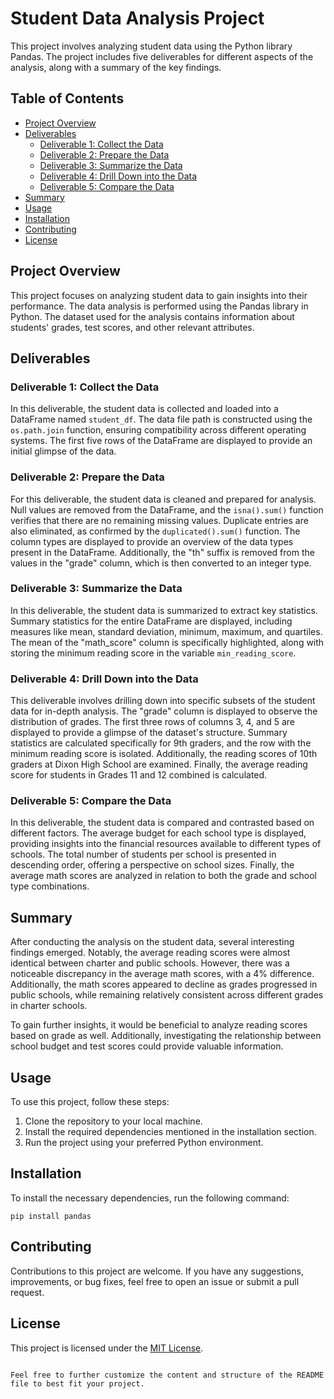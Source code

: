# Student Data Analysis Project

This project involves analyzing student data using the Python library Pandas. The project includes five deliverables for different aspects of the analysis, along with a summary of the key findings.

## Table of Contents

- [Project Overview](#project-overview)
- [Deliverables](#deliverables)
  - [Deliverable 1: Collect the Data](#deliverable-1-collect-the-data)
  - [Deliverable 2: Prepare the Data](#deliverable-2-prepare-the-data)
  - [Deliverable 3: Summarize the Data](#deliverable-3-summarize-the-data)
  - [Deliverable 4: Drill Down into the Data](#deliverable-4-drill-down-into-the-data)
  - [Deliverable 5: Compare the Data](#deliverable-5-compare-the-data)
- [Summary](#summary)
- [Usage](#usage)
- [Installation](#installation)
- [Contributing](#contributing)
- [License](#license)

## Project Overview

This project focuses on analyzing student data to gain insights into their performance. The data analysis is performed using the Pandas library in Python. The dataset used for the analysis contains information about students' grades, test scores, and other relevant attributes.

## Deliverables

### Deliverable 1: Collect the Data

In this deliverable, the student data is collected and loaded into a DataFrame named `student_df`. The data file path is constructed using the `os.path.join` function, ensuring compatibility across different operating systems. The first five rows of the DataFrame are displayed to provide an initial glimpse of the data.

### Deliverable 2: Prepare the Data

For this deliverable, the student data is cleaned and prepared for analysis. Null values are removed from the DataFrame, and the `isna().sum()` function verifies that there are no remaining missing values. Duplicate entries are also eliminated, as confirmed by the `duplicated().sum()` function. The column types are displayed to provide an overview of the data types present in the DataFrame. Additionally, the "th" suffix is removed from the values in the "grade" column, which is then converted to an integer type.

### Deliverable 3: Summarize the Data

In this deliverable, the student data is summarized to extract key statistics. Summary statistics for the entire DataFrame are displayed, including measures like mean, standard deviation, minimum, maximum, and quartiles. The mean of the "math_score" column is specifically highlighted, along with storing the minimum reading score in the variable `min_reading_score`.

### Deliverable 4: Drill Down into the Data

This deliverable involves drilling down into specific subsets of the student data for in-depth analysis. The "grade" column is displayed to observe the distribution of grades. The first three rows of columns 3, 4, and 5 are displayed to provide a glimpse of the dataset's structure. Summary statistics are calculated specifically for 9th graders, and the row with the minimum reading score is isolated. Additionally, the reading scores of 10th graders at Dixon High School are examined. Finally, the average reading score for students in Grades 11 and 12 combined is calculated.

### Deliverable 5: Compare the Data

In this deliverable, the student data is compared and contrasted based on different factors. The average budget for each school type is displayed, providing insights into the financial resources available to different types of schools. The total number of students per school is presented in descending order, offering a perspective on school sizes. Finally, the average math scores are analyzed in relation to both the grade and school type combinations.

## Summary

After conducting the analysis on the student data, several interesting findings emerged. Notably, the average reading scores were almost identical between charter and public schools. However, there was a noticeable discrepancy in the average math scores, with a 4% difference. Additionally, the math scores appeared to decline as grades progressed in public schools, while remaining relatively consistent across different grades in charter schools.

To gain further insights, it would be beneficial to analyze reading scores based on grade as well. Additionally, investigating the relationship between school budget and test scores could provide valuable information.

## Usage

To use this project, follow these steps:

1. Clone the repository to your local machine.
2. Install the required dependencies mentioned in the installation section.
3. Run the project using your preferred Python environment.

## Installation

To install the necessary dependencies, run the following command:

```shell
pip install pandas
```

## Contributing

Contributions to this project are welcome. If you have any suggestions, improvements, or bug fixes, feel free to open an issue or submit a pull request.

## License

This project is licensed under the [MIT License](LICENSE).
```

Feel free to further customize the content and structure of the README file to best fit your project.
